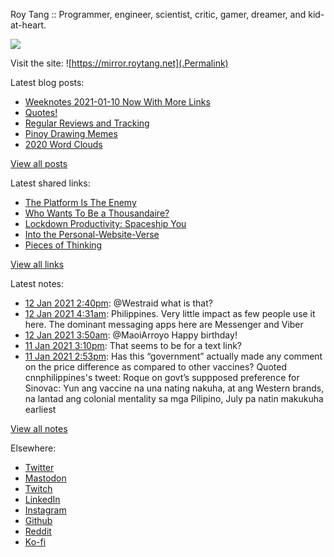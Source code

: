 Roy Tang :: Programmer, engineer, scientist, critic, gamer, dreamer, and kid-at-heart.

![](https://roytang.net/img/profile.jpg)

Visit the site: ![https://mirror.roytang.net](.Permalink)

Latest blog posts:
    

- [Weeknotes 2021-01-10 Now With More Links](https://mirror.roytang.net/2021/01/weeknotes-2021-01-10/)
- [Quotes!](https://mirror.roytang.net/2021/01/quotes/)
- [Regular Reviews and Tracking](https://mirror.roytang.net/2021/01/regular-reviews-and-tracking/)
- [Pinoy Drawing Memes](https://mirror.roytang.net/2021/01/pinoy-drawing-memes/)
- [2020 Word Clouds](https://mirror.roytang.net/2021/01/2020-word-clouds/)

[View all posts](https://mirror.roytang.net/blog)

Latest shared links:
    

- [The Platform Is The Enemy](https://mirror.roytang.net/2021/01/the-platform-is-the-enemy/)
- [Who Wants To Be a Thousandaire?](https://mirror.roytang.net/2021/01/who-wants-to-be-a-thousandaire/)
- [Lockdown Productivity: Spaceship You](https://mirror.roytang.net/2021/01/lockdown-productivity-spaceship-you/)
- [Into the Personal-Website-Verse](https://mirror.roytang.net/2021/01/into-the-personal-website-verse/)
- [Pieces of Thinking](https://mirror.roytang.net/2021/01/pieces-of-thinking/)

[View all links](https://mirror.roytang.net/links)

Latest notes:
    

- [12 Jan 2021 2:40pm](https://mirror.roytang.net/2021/01/1349003322246754304/): @Westraid what is that?
- [12 Jan 2021 4:31am](https://mirror.roytang.net/2021/01/gix8ts5/): Philippines. Very little impact as few people use it here. The dominant messaging apps here are Messenger and Viber
- [12 Jan 2021 3:50am](https://mirror.roytang.net/2021/01/1348839756042391552/): @MaoiArroyo Happy birthday!
- [11 Jan 2021 3:10pm](https://mirror.roytang.net/2021/01/giuoap8/): That seems to be for a text link?
- [11 Jan 2021 2:53pm](https://mirror.roytang.net/2021/01/1348644221733883905/): Has this &ldquo;government&rdquo; actually made any comment on the price difference as compared to other vaccines?
Quoted cnnphilippines&#39;s tweet:   Roque on govt&rsquo;s suppposed preference for Sinovac: Yun ang vaccine na una nating nakuha, at ang Western brands, na lantad ang colonial mentality sa mga Pilipino, July pa natin makukuha earliest  

[View all notes](https://mirror.roytang.net/notes)

Elsewhere:

- [Twitter](https://twitter.com/roytang)
- [Mastodon](https://mastodon.technology/@roytang)
- [Twitch](https://twitch.tv/twitchyroy)
- [LinkedIn](https://www.linkedin.com/in/roytang)
- [Instagram](https://instagram.com/roytang0400)
- [Github](https://github.com/roytang)
- [Reddit](https://reddit.com/u/hungryroy)
- [Ko-fi](https://ko-fi.com/roytang)